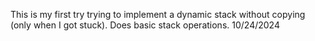 This is my first try trying to implement a dynamic stack without copying (only when I got stuck). 
Does basic stack operations. 10/24/2024
